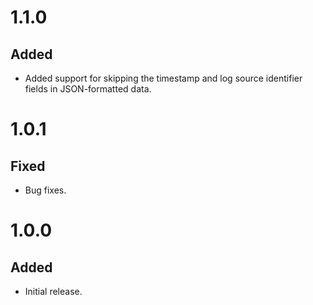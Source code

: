 # 1.1.0
## Added
- Added support for skipping the timestamp and log source identifier fields in JSON-formatted data.

# 1.0.1
## Fixed
- Bug fixes.

# 1.0.0
## Added
- Initial release.